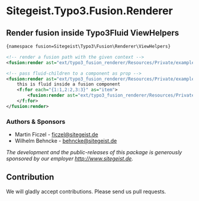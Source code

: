 # Sitegeist.Typo3.Fusion.Renderer

## Render fusion inside Typo3Fluid ViewHelpers

```xml
{namespace fusion=Sitegeist\Typo3\Fusion\Renderer\ViewHelpers}

<!-- render a fusion path with the given context -->
<fusion:render ast="ext/typo3_fusion_renderer/Resources/Private/exampleAst.json" path="renderPrototype_Vendor_Site_Example" context="{content: 'Example Content',  attribute:'example'}" />

<!-- pass fluid-children to a component as prop -->
<fusion:render ast="ext/typo3_fusion_renderer/Resources/Private/exampleAst.json" path="renderPrototype_Vendor_Site_Example" context="{attribute:'example'}" children="content">
    this is fluid inside a fusion component
    <f:for each="{1:1,2:2,3:3}" as="item">
        <fusion:render ast="ext/typo3_fusion_renderer/Resources/Private/exampleAst.json" path="renderPrototype_Vendor_Site_Example" context="{content: 'Item {item}',  attribute:'example'}" />
    </f:for>
</fusion:render>
```

### Authors & Sponsors

* Martin Ficzel - ficzel@sitegeist.de
* Wilhelm Behncke - behncke@sitegeist.de

*The development and the public-releases of this package is generously sponsored
by our employer http://www.sitegeist.de.*

## Contribution

We will gladly accept contributions. Please send us pull requests.
